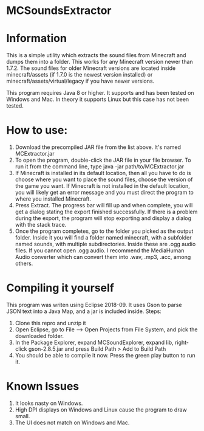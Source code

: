 # MCSoundsExtractor
# Information
This is a simple utility which extracts the sound files from Minecraft and dumps them into a folder. This works for any Minecraft version newer than 1.7.2. The sound files for older Minecraft versions are located inside minecraft/assets (if 1.7.0 is the newest version installed) or minecraft/assets/virtual/legacy if you have newer versions.

This program requires Java 8 or higher. It supports and has been tested on Windows and Mac. In theory it supports Linux but this case has not been tested.

# How to use:
1. Download the precompiled JAR file from the list above. It's named MCExtractor.jar
2. To open the program, double-click the JAR file in your file browser. To run it from the command line, type java -jar path/to/MCExtractor.jar
3. If Minecraft is installed in its default location, then all you have to do is choose where you want to place the sound files, choose the version of the game you want. If Minecraft is not installed in the default location, you will likely get an error message and you must direct the program to where you installed Minecraft.
4. Press Extract. The progress bar will fill up and when complete, you will get a dialog stating the export finished successfully. If there is a problem during the export, the program will stop exporting and display a dialog with the stack trace.
5. Once the program completes, go to the folder you picked as the output folder. Inside it you will find a folder named minecraft, with a subfolder named sounds, with multiple subdirectories. Inside these are .ogg audio files. If you cannot open .ogg audio. I recommend the MediaHuman Audio converter which can convert them into .wav, .mp3, .acc, among others.

# Compiling it yourself
This program was writen using Eclipse 2018-09. It uses Gson to parse JSON text into a Java Map, and a jar is included inside.
Steps:
1. Clone this repro and unzip it
2. Open Eclipse, go to File --> Open Projects from File System, and pick the downloaded folder.
3. In the Package Explorer, expand MCSoundExplorer, expand lib, right-click gson-2.8.5.jar and press Build Path > Add to Build Path
4. You should be able to compile it now. Press the green play button to run it.

# Known Issues
1. It looks nasty on Windows.
2. High DPI displays on Windows and Linux cause the program to draw small.
3. The UI does not match on Windows and Mac. 
